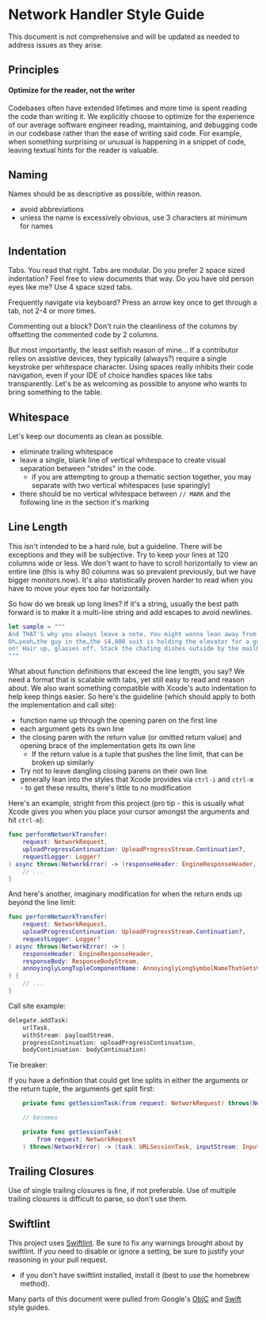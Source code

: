 # Network Handler Style Guide

This document is not comprehensive and will be updated as needed to address issues as they arise.

## Principles

#### Optimize for the reader, not the writer

Codebases often have extended lifetimes and more time is spent reading the code than writing it. We explicitly choose to optimize for the experience of our average software engineer reading, maintaining, and debugging code in our codebase rather than the ease of writing said code. For example, when something surprising or unusual is happening in a snippet of code, leaving textual hints for the reader is valuable.

## Naming

Names should be as descriptive as possible, within reason.

* avoid abbreviations
* unless the name is excessively obvious, use 3 characters at minimum for names

## Indentation

Tabs. You read that right. Tabs are modular. Do you prefer 2 space sized indentation? Feel free to view documents that way. Do you have old person eyes like me? Use 4 space sized tabs.

Frequently navigate via keyboard? Press an arrow key once to get through a tab, not 2-4 or more times.

Commenting out a block? Don't ruin the cleanliness of the columns by offsetting the commented code by 2 columns.

But most importantly, the least selfish reason of mine... If a contributor relies on assistive devices, they typically (always?) require a single keystroke per whitespace character. Using spaces really inhibits their code navigation, even if your IDE of choice handles spaces like tabs transparently. Let's be as welcoming as possible to anyone who wants to bring something to the table. 

## Whitespace

Let's keep our documents as clean as possible.
* eliminate trailing whitespace
* leave a single, blank line of vertical whitespace to create visual separation between "strides" in the code. 
	* if you are attempting to group a thematic section together, you may separate with two vertical whitespaces (use sparingly)
* there should be no vertical whitespace between `// MARK` and the following line in the section it's marking

## Line Length

This isn't intended to be a hard rule, but a guideline. There will be exceptions and they will be subjective. Try to keep your lines at 120 columns wide or less. We don't want to have to scroll horizontally to view an entire line (this is why 80 columns was so prevalent previously, but we have bigger monitors now). It's also statistically proven harder to read when you have to move your eyes too far horizontally.

So how do we break up long lines? If it's a string, usually the best path forward is to make it a multi-line string and add escapes to avoid newlines.

```swift
let sample = """
And THAT'S why you always leave a note. You might wanna lean away from that fire since you're soaked in alcohol. \
Oh…yeah…the guy in the…the $4,000 suit is holding the elevator for a guy who doesn't make that in three months. Come \
on! Hair up, glasses off. Stack the chafing dishes outside by the mailbox. I'm on the job.
"""
```

What about function definitions that exceed the line length, you say? We need a format that is scalable with tabs, yet still easy to read and reason about. We also want something compatible with Xcode's auto indentation to help keep things easier. So here's the guideline (which should apply to both the implementation and call site):

* function name up through the opening paren on the first line
* each argument gets its own line
* the closing paren with the return value (or omitted return value) and opening brace of the implementation gets its own line
	* If the return value is a tuple that pushes the line limit, that can be broken up similarly
* Try not to leave dangling closing parens on their own line.
* generally lean into the styles that Xcode provides via `ctrl-i` and `ctrl-m` - to get these results, there's little to no modification

Here's an example, stright from this project (pro tip - this is usually what Xcode gives you when you place your cursor amongst the arguments and hit `ctrl-m`):
```swift
func performNetworkTransfer(
	request: NetworkRequest,
	uploadProgressContinuation: UploadProgressStream.Continuation?,
	requestLogger: Logger?
) async throws(NetworkError) -> (responseHeader: EngineResponseHeader, responseBody: ResponseBodyStream) {
	// ...
}
```

And here's another, imaginary modification for when the return ends up beyond the line limit:

```swift
func performNetworkTransfer(
	request: NetworkRequest,
	uploadProgressContinuation: UploadProgressStream.Continuation?,
	requestLogger: Logger?
) async throws(NetworkError) -> (
	responseHeader: EngineResponseHeader,
	responseBody: ResponseBodyStream,
	annoyinglyLongTupleComponentName: AnnoyinglyLongSymbolNameThatGetsVerySpecificAndOverlyVerboseButSimultaneouslyHasItsMerits
) {
	// ...
}
```

Call site example:

```swift
delegate.addTask(
	urlTask,
	withStream: payloadStream,
	progressContinuation: uploadProgressContinuation,
	bodyContinuation: bodyContinuation)
```

Tie breaker:

If you have a definition that could get line splits in either the arguments or the return tuple, the arguments get split first:

```swift
	private func getSessionTask(from request: NetworkRequest) throws(NetworkError) -> (task: URLSessionTask, inputStream: InputStream?) { ... }

	// becomes 

	private func getSessionTask(
		from request: NetworkRequest
	) throws(NetworkError) -> (task: URLSessionTask, inputStream: InputStream?) { ... }
```

## Trailing Closures

Use of single trailing closures is fine, if not preferable. Use of multiple trailing closures is difficult to parse, so don't use them.

## Swiftlint

This project uses [Swiftlint](https://github.com/realm/SwiftLint#using-homebrew). Be sure to fix any warnings brought about by swiftlint. If you need to disable or ignore a setting, be sure to justify your reasoning in your pull request.
* if you don't have swiftlint installed, install it (best to use the homebrew method).


Many parts of this document were pulled from Google's [ObjC](http://google.github.io/styleguide/objcguide.html) and [Swift](https://google.github.io/swift/#column-limit) style guides.
